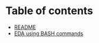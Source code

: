 # Table of contents

* [README](README.md)
* [EDA using BASH commands](eda-using-bash-commands.md)

